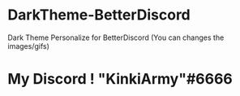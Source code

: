 # DarkTheme-BetterDiscord
Dark Theme Personalize for BetterDiscord (You can changes the images/gifs)


# My Discord ! "KinkiArmy"#6666
